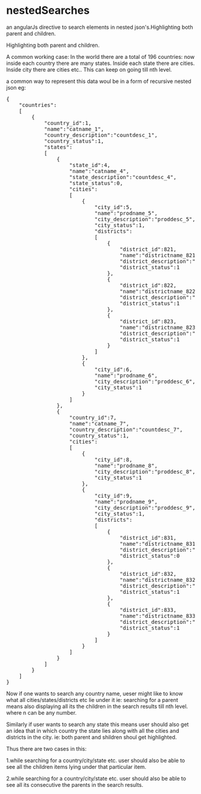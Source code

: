# nestedSearches
an angularJs directive to search elements in nested json's.Highlighting both parent and children.

Highlighting both parent and children.

A common working case:
In the world there are a total of 196 countries:
now inside each country there are many states.
Inside each state there are cities.
Inside city there are cities etc..
This can keep on going till nth level.

a common way to represent this data woul be in a form of recursive nested json eg:
<pre>
{ 
	"countries":
	[
		{
			"country_id":1,
			"name":"catname_1",
			"country_description":"countdesc_1",
			"country_status":1,
			"states":
			[
				{
					"state_id":4,
					"name":"catname_4",
					"state_description":"countdesc_4",
					"state_status":0,
					"cities":
					[
						{
							"city_id":5,
							"name":"prodname_5",
							"city_description":"proddesc_5",
							"city_status":1,
							"districts":
							[
								{
									"district_id":821,
									"name":"districtname_821",
									"district_description":"districtdesc_821",
									"district_status":1
								},
								{
									"district_id":822,
									"name":"districtname_822",
									"district_description":"districtdesc_822",
									"district_status":1
								},
								{
									"district_id":823,
									"name":"districtname_823",
									"district_description":"districtdesc_823",
									"district_status":1
								}
							]
						},
						{
							"city_id":6,
							"name":"prodname_6",
							"city_description":"proddesc_6",
							"city_status":1
						}		
					]
				},
				{
					"country_id":7,
					"name":"catname_7",
					"country_description":"countdesc_7",
					"country_status":1,
					"cities":
					[
						{
							"city_id":8,
							"name":"prodname_8",
							"city_description":"proddesc_8",
							"city_status":1
						},
						{
							"city_id":9,
							"name":"prodname_9",
							"city_description":"proddesc_9",
							"city_status":1,
							"districts":
							[
								{
									"district_id":831,
									"name":"districtname_831",
									"district_description":"districtdesc_831",
									"district_status":0
								},
								{
									"district_id":832,
									"name":"districtname_832",
									"district_description":"districtdesc_832",
									"district_status":1
								},
								{
									"district_id":833,
									"name":"districtname_833",
									"district_description":"districtdesc_833",
									"district_status":1
								}
							]
						}		
					]
				}
			]
		}
	]
}
</pre>
Now if one wants to search any country name, ueser might like to know what all cities/states/districts etc lie under it ie:
searching for a parent means also displaying all its the children in the search results till nth level. where n can be any number.

Similarly if user wants to search any state this means user should also get an idea that in which country the state lies along with all the cities and districts in the city. ie: both parent and shildren shoul get highlighted.

Thus there are two cases in this:

1.while searching for a country/city/state etc. user should also be able to see all the children items lying under that particular item.

2.while searching for a country/city/state etc. user should also be able to see all its consecutive the parents in the search results.

